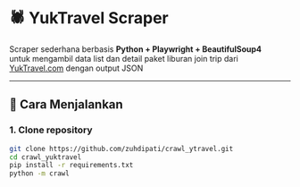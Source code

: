 # 🕷️ YukTravel Scraper

Scraper sederhana berbasis **Python + Playwright + BeautifulSoup4**  
untuk mengambil data list dan detail paket liburan join trip dari [YukTravel.com](https://www.yuktravel.com/) dengan output JSON

---

## 🚀 Cara Menjalankan

### 1. Clone repository
```bash
git clone https://github.com/zuhdipati/crawl_ytravel.git
cd crawl_yuktravel
pip install -r requirements.txt
python -m crawl
